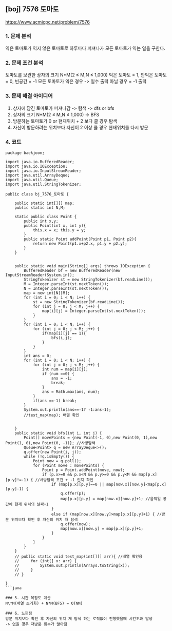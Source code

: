 ## [boj] 7576 토마토
https://www.acmicpc.net/problem/7576

### 1. 문제 분석 
익은 토마토가 익지 않은 토마토로 하루마다 퍼져나가 모든 토마토가 익는 일을 구한다.

### 2. 문제 조건 분석
토마토를 보관한 상자의 크기 N*M(2 ≤ M,N ≤ 1,000)
익은 토마토 = 1, 안익은 토마토 = 0, 빈공간 = -1
모든 토마토가 익은 경우 -> 일수 출력
아닐 경우 = -1 출력

### 3. 문제 해결 아이디어
1. 상자에 담긴 토마토가 퍼져나감 -> 탐색 -> dfs or bfs
2. 상자의 크기 N*M(2 ≤ M,N ≤ 1,000) -> BFS
3. 방문하는 토마토가 0 or 현재위치 + 2 보다 클 경우 탐색
4. 자신이 방문하려는 위치보다 자신이 2 이상 클 경우 현재위치를 다시 방문

### 4. 코드 
```
package baekjoon;

import java.io.BufferedReader;
import java.io.IOException;
import java.io.InputStreamReader;
import java.util.ArrayDeque;
import java.util.Queue;
import java.util.StringTokenizer;

public class bj_7576_토마토 {

    public static int[][] map;
    public static int N,M;

    static public class Point {
        public int x,y;
        public Point(int x, int y){
            this.x = x; this.y = y;
        }
        public static Point addPoint(Point p1, Point p2){
            return new Point(p1.x+p2.x, p1.y + p2.y);
        }
    }


    public static void main(String[] args) throws IOException {
        BufferedReader bf = new BufferedReader(new InputStreamReader(System.in));
        StringTokenizer st = new StringTokenizer(bf.readLine());
        M = Integer.parseInt(st.nextToken());
        N = Integer.parseInt(st.nextToken());
        map = new int[N][M];
        for (int i = 0; i < N; i++) {
            st = new StringTokenizer(bf.readLine());
            for (int j = 0; j < M; j++) {
                map[i][j] = Integer.parseInt(st.nextToken());
            }
        }
        for (int i = 0; i < N; i++) {
            for (int j = 0; j < M; j++) {
                if(map[i][j] == 1){
                    bfs(i,j);
                }
            }
        }
        int ans = 0;
        for (int i = 0; i < N; i++) {
            for (int j = 0; j < M; j++) {
                int num = map[i][j];
                if (num ==0) {
                    ans = -1;
                    break;
                }
                ans = Math.max(ans, num);
            }
            if(ans ==-1) break;
        }
        System.out.println(ans==-1? -1:ans-1);
        //test_map(map); 배열 확인


    }
    public static void bfs(int i, int j) {
        Point[] movePoints = {new Point(-1, 0),new Point(0, 1),new Point(1, 0),new Point(0, -1)}; //사방탐색
        Queue<Point> q = new ArrayDeque<>();
        q.offer(new Point(i, j));
        while (!q.isEmpty()) {
            Point now = q.poll();
            for (Point move : movePoints) {
                Point p = Point.addPoint(move, now);
                if (p.x>=0 && p.x<N && p.y>=0 && p.y<M && map[p.x][p.y]!=-1) { //사방탐색 조건 + -1 인지 확인
                    if (map[p.x][p.y]==0 || map[now.x][now.y]<map[p.x][p.y]-1) {
                        q.offer(p);
                        map[p.x][p.y] = map[now.x][now.y]+1; //움직일 공간에 현재 위치의 날짜+1
                    }
                    else if (map[now.x][now.y]>map[p.x][p.y]+1) { //방문 위치보다 확인 후 자신의 위치 재 탐색 
                        q.offer(now);
                        map[now.x][now.y] = map[p.x][p.y]+1;
                    }
                }
            }
        }
    }
    // public static void test_map(int[][] arr){ //배열 확인용
    //     for (int[] x: arr) {
    //         System.out.println(Arrays.toString(x));
    //     }
    // }

}
```java

### 5. 시간 복잡도 계산
N\*M(배열 초기화) + N*M(BFS) = O(NM)

### 6. 느낀점
방문 위치보다 확인 후 자신의 위치 재 탐색 하는 로직없이 진행했을때 시간초과 발생
-> 없을 경우 재방문 횟수가 많아짐
